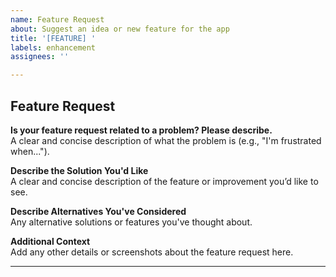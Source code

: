 ```yaml
---
name: Feature Request
about: Suggest an idea or new feature for the app
title: '[FEATURE] '
labels: enhancement
assignees: ''

---
```


## Feature Request

**Is your feature request related to a problem? Please describe.**  
A clear and concise description of what the problem is (e.g., "I'm frustrated when...").

**Describe the Solution You'd Like**  
A clear and concise description of the feature or improvement you’d like to see.

**Describe Alternatives You've Considered**  
Any alternative solutions or features you've thought about.

**Additional Context**  
Add any other details or screenshots about the feature request here.

---
